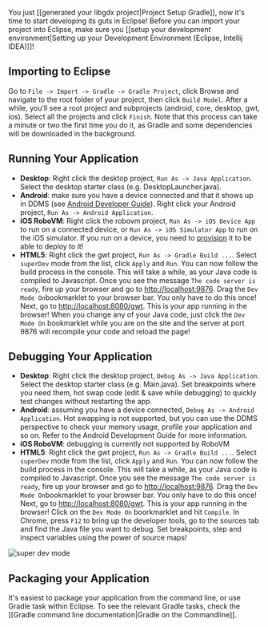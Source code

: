 You just [[generated your libgdx project|Project Setup Gradle]], now it's time to start developing its guts in Eclipse! Before you can import your project into Eclipse, make sure you [[setup your development environment|Setting up your Development Environment (Eclipse, Intellij IDEA)]]!

## Importing to Eclipse
Go to `File -> Import -> Gradle -> Gradle Project`, click Browse and navigate to the root folder of your project, then click `Build Model`. After a while, you'll see a root project and subprojects (android, core, desktop, gwt, ios). Select all the projects and click `Finish`. Note that this process can take a minute or two the first time you do it, as Gradle and some dependencies will be downloaded in the background.

## Running Your Application ##

  * **Desktop**: Right click the desktop project, `Run As -> Java Application`. Select the desktop starter class (e.g. DesktopLauncher.java).
  * **Android**: make sure you have a device connected and that it shows up in DDMS (see  [Android Developer Guide](http://developer.android.com/guide/index.html)). Right click your Android project, `Run As -> Android Application`.
  * **iOS RoboVM**: Right click the robovm project, `Run As -> iOS Device App` to run on a connected device, or `Run As -> iOS Simulator App` to run on the iOS simulator. If you run on a device, you need to [provision](https://developer.apple.com/library/ios/documentation/ToolsLanguages/Conceptual/YourFirstAppStoreSubmission/ProvisionYourDevicesforDevelopment/ProvisionYourDevicesforDevelopment.html) it to be able to deploy to it!
  * **HTML5**: Right click the gwt project, `Run As -> Gradle Build ...`. Select `superDev` mode from the list, click `Apply` and `Run`. You can now follow the build process in the console. This will take a while, as your Java code is compiled to Javascript. Once you see the message `The code server is ready`, fire up your browser and go to [http://localhost:9876](http://localhost:9876). Drag the `Dev Mode On`bookmarklet to your browser bar. You only have to do this once! Next, go to [http://localhost:8080/gwt](http://localhost:8080/gwt). This is your app running in the browser! When you change any of your Java code, just click the `Dev Mode On` bookmarklet while you are on the site and the server at port 9876 will recompile your code and reload the page!

## Debugging Your Application ##

  * **Desktop**: Right click the desktop project, `Debug As -> Java Application`. Select the desktop starter class (e.g. Main.java). Set breakpoints where you need them, hot swap code (edit & save while debugging) to quickly test changes without restarting the app.
  * **Android**: assuming you have a device connected, `Debug As -> Android Application`. Hot swapping is not supported, but you can use the DDMS perspective to check your memory usage, profile your application and so on. Refer to the Android Development Guide for more information.
  * **iOS RoboVM**: debugging is currently not supported by RoboVM
  * **HTML5**: Right click the gwt project, `Run As -> Gradle Build ...`. Select `superDev` mode from the list, click `Apply` and `Run`. You can now follow the build process in the console. This will take a while, as your Java code is compiled to Javascript. Once you see the message `The code server is ready`, fire up your browser and go to [http://localhost:9876](http://localhost:9876). Drag the `Dev Mode On`bookmarklet to your browser bar. You only have to do this once! Next, go to [http://localhost:8080/gwt](http://localhost:8080/gwt). This is your app running in the browser! Click on the `Dev Mode On` boorkmarklet and hit `Compile`. In Chrome, press `F12` to bring up the developer tools, go to the sources tab and find the Java file you want to debug. Set breakpoints, step and inspect variables using the power of source maps!

![super dev mode](http://libgdx.badlogicgames.com/uploads/Screen%20Shot%202014-03-23%20at%2019.11.27-BkaIpjttPQ.png)

## Packaging your Application
It's easiest to package your application from the command line, or use Gradle task within Eclipse. To see the relevant Gradle tasks, check the [[Gradle command line documentation|Gradle on the Commandline]].